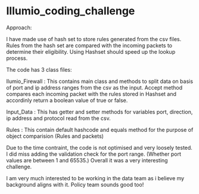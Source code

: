 # Illumio_coding_challenge

Approach:

I have made use of hash set to store rules generated from the csv files. Rules from the hash set are compared with the incoming packets to determine their eligibility. Using Hashset should speed up the lookup process. 

The code has 3 class files:

Ilumio_Firewall : This contains main class and methods to split data on basis of port and ip address ranges from the csv as the input. Accept method compares each incoming packet with the rules stored in Hashset and accordinly return a boolean value of true or false.

Input_Data : This has getter and setter methods for variables port, direction, ip address and protocol read from the csv.

Rules : This contain default hashcode and equals method for the purpose of object comparision (Rules and packets)

Due to the time contraint, the code is not optimised and very loosely tested. I did miss adding the validation check for the port range. (Whether port values are between 1 and 65535.) Overall it was a very interesting challenge. 

I am very much interested to be working in the data team as i believe my background aligns with it. Policy team sounds good too!
